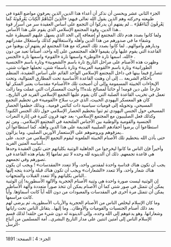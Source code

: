 ------------------------------------------------------------------------

الجزء الثاني عشر ويحسن أن نذكر أن أعداء هذا الدين، الذين يعرفون مواضع
القوة في طبيعته وحركته وهم الذين يقول الله تعالى فيهم: «الَّذِينَ آتَيْناهُمُ
الْكِتابَ يَعْرِفُونَهُ كَما يَعْرِفُونَ أَبْناءَهُمْ» .. لم يفتهم أن يدركوا أن التجمع على
أساس العقيدة سر من أسرار قوة هذا الدين، وقوة المجتمع الإسلامي الذي يقوم
على هذا الأساس..  
ولما كانوا بصدد هدم ذلك المجتمع أو إضعافه إلى الحد الذي يسهل عليهم
السيطرة عليه وشفاء ما في صدورهم من هذا الدين وأهله ولاستغلالهم كذلك
واستغلال مقدراتهم وديارهم وأموالهم.. لما كانوا بصدد تلك المعركة مع هذا
المجتمع لم يفتهم أن يوهنوا من القاعدة التي يقوم عليها وأن يقيموا لأهله
المجتمعين على إله واحد، أصناماً تعبد من دون الله، اسمها تارة «الوطن»
واسمها تارة «القوم» واسمها تارة «الجنس» .  
وظهرت هذه الأصنام على مراحل التاريخ تارة باسم «الشعوبية» وتارة باسم
«الجنسية الطورانية» وتارة باسم «القومية العربية» وتارة بأسماء شتى،
تحملها جبهات شتى، تتصارع فيما بينها في داخل المجتمع الإسلامي الواحد
القائم على أساس العقيدة، المنظم بأحكام الشريعة ... إلى أن وهنت القاعدة
الأساسية تحت المطارق المتوالية، وتحت الإيحاءات الخبيثة المسمومة وإلى أن
أصبحت تلك «الأصنام» مقدسات يعتبر المنكر لها خارجاً على دين قومه! أو خائناً
لمصالح بلده!!! وأخبث المعسكرات التي عملت وما زالت تعمل في تخريب القاعدة
الصلبة التي كان يقوم عليها التجمع الإسلامي الفريد في التاريخ.. كان هو
المعسكر اليهودي الخبيث، الذي جرب سلاح «القومية» في تحطيم التجمع المسيحي،
وتحويله إلى قوميات سياسية ذات كنائس قومية.. وبذلك حطموا الحصار المسيحي
حول الجنس اليهودي ثم ثنوا بتحطيم الحصار الإسلامي حول ذلك الجنس الكنود!
وكذلك فعل الصليبيون مع المجتمع الإسلامي- بعد جهد قرون كثيرة في إثارة
النعرات الجنسية والقومية والوطنية بين الأجناس الملتحمة في المجتمع
الإسلامي.. ومن ثم استطاعوا أن يرضوا أحقادهم الصليبية القديمة على هذا
الدين وأهله. كما استطاعوا أن يمزقوهم ويروضوهم على الإستعمار الأوربي
الصليبي. وما يزالون..  
حتى يأذن الله بتحطيم تلك الأصنام الخبيثة الملعونة ليقوم التجمع الإسلامي
من جديد، على أساسه المتين الفريد..  
وأخيراً فإن الناس ما كانوا ليخرجوا من الجاهلية الوثنية بكلياتهم حتى تكون
العقيدة وحدها هي قاعدة تجمعهم. ذلك أن الدينونة لله وحده لا تتم تمامها
إلا بقيام هذه القاعدة في تصورهم وفي تجمعهم.  
يجب أن تكون هناك قداسة واحدة لمقدس واحد، وألا تتعدد «المقدسات» ! ويجب ان
يكون هناك شعار واحد، وألا تتعدد «الشعارات» ويجب أن تكون هناك قبلة واحدة
يتجه إليها الناس بكلياتهم وألا تتعدد القبلات والمتجهات..  
إن الوثنية ليست صورة واحدة هي وثنية الأصنام الحجرية والآلهة الأسطورية!
إن الوثنية يمكن أن تتمثل في صور شتى كما أن الأصنام يمكن أن تتخذ صوراً
متعددة وآلهة الأساطير يمكن أن تتمثل مرة أخرى في المقدسات والمعبودات من
دون الله أياً كانت أسماؤها. وأياً كانت مراسمها.  
وما كان الإسلام ليخلص الناس من الأصنام الحجرية والأرباب الأسطورية، ثم
يرضى لهم بعد ذلك أصنام الجنسيات والقوميات والأوطان.. وما إليها.. يتقاتل
الناس تحت راياتها وشعاراتها. وهو يدعوهم إلى الله وحده، وإلى الدينونة له
دون شيء من خلقه! لذلك قسم الإسلام الناس إلى أمتين اثنتين على مدار
التاريخ البشري.. أمة المسلمين من أتباع الرسل-

------------------------------------------------------------------------

الجزء: 4 ¦ الصفحة: 1891
